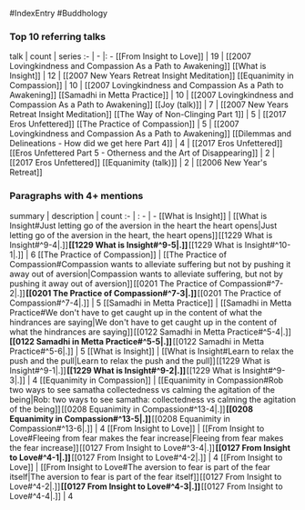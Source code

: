 #IndexEntry #Buddhology

### Top 10 referring talks
talk | count | series
:- | - |: -
[[From Insight to Love]] | 19 | [[2007 Lovingkindness and Compassion As a Path to Awakening]]
[[What is Insight]] | 12 | [[2007 New Years Retreat Insight Meditation]]
[[Equanimity in Compassion]] | 10 | [[2007 Lovingkindness and Compassion As a Path to Awakening]]
[[Samadhi in Metta Practice]] | 10 | [[2007 Lovingkindness and Compassion As a Path to Awakening]]
[[Joy (talk)]] | 7 | [[2007 New Years Retreat Insight Meditation]]
[[The Way of Non-Clinging Part 1]] | 5 | [[2017 Eros Unfettered]]
[[The Practice of Compassion]] | 5 | [[2007 Lovingkindness and Compassion As a Path to Awakening]]
[[Dilemmas and Delineations - How did we get here Part 4]] | 4 | [[2017 Eros Unfettered]]
[[Eros Unfettered Part 5 - Otherness and the Art of Disappearing]] | 2 | [[2017 Eros Unfettered]]
[[Equanimity (talk)]] | 2 | [[2006 New Year's Retreat]]

### Paragraphs with 4+ mentions
summary | description | count
:- | : - | -
[[What is Insight]] | [[What is Insight#Just letting go of the aversion in the heart the heart opens\|Just letting go of the aversion in the heart, the heart opens]] [[1229 What is Insight#^9-4\|.]] **[[1229 What is Insight#^9-5\|.]]** [[1229 What is Insight#^10-1\|.]] | 6
[[The Practice of Compassion]] | [[The Practice of Compassion#Compassion wants to alleviate suffering but not by pushing it away out of aversion\|Compassion wants to alleviate suffering, but not by pushing it away out of aversion]] [[0201 The Practice of Compassion#^7-2\|.]] **[[0201 The Practice of Compassion#^7-3\|.]]** [[0201 The Practice of Compassion#^7-4\|.]] | 5
[[Samadhi in Metta Practice]] | [[Samadhi in Metta Practice#We don't have to get caught up in the content of what the hindrances are saying\|We don't have to get caught up in the content of what the hindrances are saying]] [[0122 Samadhi in Metta Practice#^5-4\|.]] **[[0122 Samadhi in Metta Practice#^5-5\|.]]** [[0122 Samadhi in Metta Practice#^5-6\|.]] | 5
[[What is Insight]] | [[What is Insight#Learn to relax the push and the pull\|Learn to relax the push and the pull]] [[1229 What is Insight#^9-1\|.]] **[[1229 What is Insight#^9-2\|.]]** [[1229 What is Insight#^9-3\|.]] | 4
[[Equanimity in Compassion]] | [[Equanimity in Compassion#Rob two ways to see samatha collectedness vs calming the agitation of the being\|Rob: two ways to see samatha: collectedness vs calming the agitation of the being]] [[0208 Equanimity in Compassion#^13-4\|.]] **[[0208 Equanimity in Compassion#^13-5\|.]]** [[0208 Equanimity in Compassion#^13-6\|.]] | 4
[[From Insight to Love]] | [[From Insight to Love#Fleeing from fear makes the fear increase\|Fleeing from fear makes the fear increase]] [[0127 From Insight to Love#^3-4\|.]] **[[0127 From Insight to Love#^4-1\|.]]** [[0127 From Insight to Love#^4-2\|.]] | 4
[[From Insight to Love]] | [[From Insight to Love#The aversion to fear is part of the fear itself\|The aversion to fear is part of the fear itself]] [[0127 From Insight to Love#^4-2\|.]] **[[0127 From Insight to Love#^4-3\|.]]** [[0127 From Insight to Love#^4-4\|.]] | 4

